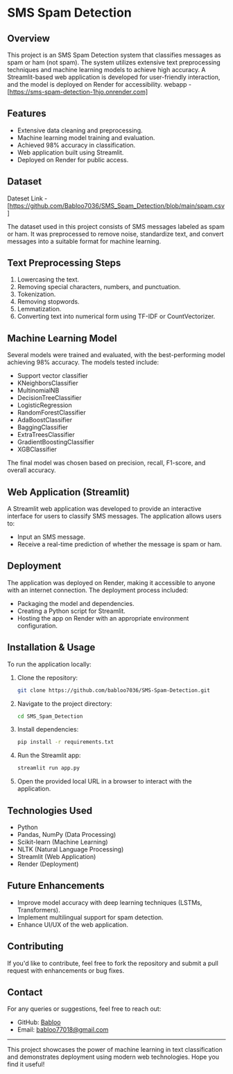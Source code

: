 # SMS Spam Detection

## Overview
This project is an SMS Spam Detection system that classifies messages as spam or ham (not spam). The system utilizes extensive text preprocessing techniques and machine learning models to achieve high accuracy. A Streamlit-based web application is developed for user-friendly interaction, and the model is deployed on Render for accessibility.
webapp - [https://sms-spam-detection-1hjo.onrender.com]

## Features
- Extensive data cleaning and preprocessing.
- Machine learning model training and evaluation.
- Achieved 98% accuracy in classification.
- Web application built using Streamlit.
- Deployed on Render for public access.

## Dataset
Dateset Link - [https://github.com/Babloo7036/SMS_Spam_Detection/blob/main/spam.csv]

The dataset used in this project consists of SMS messages labeled as spam or ham. It was preprocessed to remove noise, standardize text, and convert messages into a suitable format for machine learning.

## Text Preprocessing Steps
1. Lowercasing the text.
2. Removing special characters, numbers, and punctuation.
3. Tokenization.
4. Removing stopwords.
5. Lemmatization.
6. Converting text into numerical form using TF-IDF or CountVectorizer.

## Machine Learning Model
Several models were trained and evaluated, with the best-performing model achieving 98% accuracy. The models tested include:
 - Support vector classifier
 - KNeighborsClassifier
 - MultinomialNB
 - DecisionTreeClassifier
 - LogisticRegression
 - RandomForestClassifier
 - AdaBoostClassifier
 - BaggingClassifier
 - ExtraTreesClassifier
 - GradientBoostingClassifier
 - XGBClassifier

The final model was chosen based on precision, recall, F1-score, and overall accuracy.

## Web Application (Streamlit)
A Streamlit web application was developed to provide an interactive interface for users to classify SMS messages. The application allows users to:
- Input an SMS message.
- Receive a real-time prediction of whether the message is spam or ham.

## Deployment
The application was deployed on Render, making it accessible to anyone with an internet connection. The deployment process included:
- Packaging the model and dependencies.
- Creating a Python script for Streamlit.
- Hosting the app on Render with an appropriate environment configuration.

## Installation & Usage
To run the application locally:
1. Clone the repository:
   ```sh
   git clone https://github.com/babloo7036/SMS-Spam-Detection.git
   ```
2. Navigate to the project directory:
   ```sh
   cd SMS_Spam_Detection
   ```
3. Install dependencies:
   ```sh
   pip install -r requirements.txt
   ```
4. Run the Streamlit app:
   ```sh
   streamlit run app.py
   ```
5. Open the provided local URL in a browser to interact with the application.

## Technologies Used
- Python
- Pandas, NumPy (Data Processing)
- Scikit-learn (Machine Learning)
- NLTK (Natural Language Processing)
- Streamlit (Web Application)
- Render (Deployment)

## Future Enhancements
- Improve model accuracy with deep learning techniques (LSTMs, Transformers).
- Implement multilingual support for spam detection.
- Enhance UI/UX of the web application.

## Contributing
If you'd like to contribute, feel free to fork the repository and submit a pull request with enhancements or bug fixes.

## Contact
For any queries or suggestions, feel free to reach out:
- GitHub: [Babloo](https://github.com/babloo7036)
- Email: babloo77018@gmail.com

---
This project showcases the power of machine learning in text classification and demonstrates deployment using modern web technologies. Hope you find it useful!

